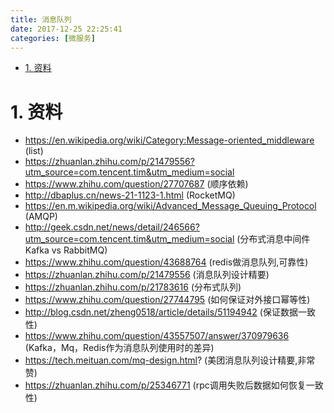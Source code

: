 ```yaml
---
title: 消息队列
date: 2017-12-25 22:25:41
categories: [微服务]
---
```


<!-- TOC -->

- [1. 资料](#1-资料)

<!-- /TOC -->

<a id="markdown-1-资料" name="1-资料"></a>
# 1. 资料

* https://en.wikipedia.org/wiki/Category:Message-oriented_middleware (list)
* https://zhuanlan.zhihu.com/p/21479556?utm_source=com.tencent.tim&utm_medium=social
* https://www.zhihu.com/question/27707687 (顺序依赖)
* http://dbaplus.cn/news-21-1123-1.html (RocketMQ)
* https://en.m.wikipedia.org/wiki/Advanced_Message_Queuing_Protocol (AMQP)
* http://geek.csdn.net/news/detail/246566?utm_source=com.tencent.tim&utm_medium=social (分布式消息中间件Kafka vs RabbitMQ)
* https://www.zhihu.com/question/43688764 (redis做消息队列,可靠性)
* https://zhuanlan.zhihu.com/p/21479556 (消息队列设计精要)
* https://zhuanlan.zhihu.com/p/21783616 (分布式队列)
* https://www.zhihu.com/question/27744795 (如何保证对外接口幂等性)
* http://blog.csdn.net/zheng0518/article/details/51194942 (保证数据一致性)
* https://www.zhihu.com/question/43557507/answer/370979636 (Kafka，Mq，Redis作为消息队列使用时的差异)
* https://tech.meituan.com/mq-design.html? (美团消息队列设计精要,非常赞)
* https://zhuanlan.zhihu.com/p/25346771 (rpc调用失败后数据如何恢复一致性)

